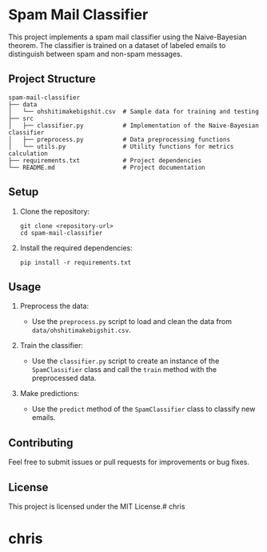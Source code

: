 # Spam Mail Classifier

This project implements a spam mail classifier using the Naive-Bayesian theorem. The classifier is trained on a dataset of labeled emails to distinguish between spam and non-spam messages.

## Project Structure

```
spam-mail-classifier
├── data
│   └── ohshitimakebigshit.csv  # Sample data for training and testing
├── src
│   ├── classifier.py           # Implementation of the Naive-Bayesian classifier
│   ├── preprocess.py           # Data preprocessing functions
│   └── utils.py                # Utility functions for metrics calculation
├── requirements.txt            # Project dependencies
└── README.md                   # Project documentation
```

## Setup

1. Clone the repository:
   ```
   git clone <repository-url>
   cd spam-mail-classifier
   ```

2. Install the required dependencies:
   ```
   pip install -r requirements.txt
   ```

## Usage

1. Preprocess the data:
   - Use the `preprocess.py` script to load and clean the data from `data/ohshitimakebigshit.csv`.

2. Train the classifier:
   - Use the `classifier.py` script to create an instance of the `SpamClassifier` class and call the `train` method with the preprocessed data.

3. Make predictions:
   - Use the `predict` method of the `SpamClassifier` class to classify new emails.

## Contributing

Feel free to submit issues or pull requests for improvements or bug fixes.

## License

This project is licensed under the MIT License.# chris
# chris
